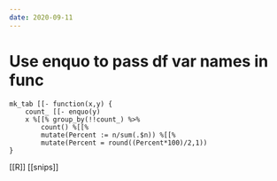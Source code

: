 ```yaml
---
date: 2020-09-11
---
```


# Use enquo to pass df var names in func

	mk_tab [[- function(x,y) {
  		count_ [[- enquo(y)
  		x %[[% group_by(!!count_) %>% 
    		count() %[[% 
    		mutate(Percent := n/sum(.$n)) %[[% 
    		mutate(Percent = round((Percent*100)/2,1))
	}

[[R]]
[[snips]]
